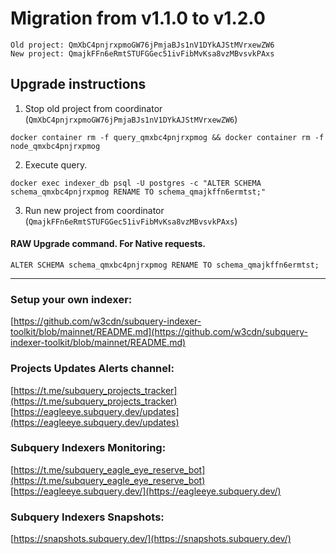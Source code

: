 # Migration from v1.1.0 to v1.2.0
```
Old project: QmXbC4pnjrxpmoGW76jPmjaBJs1nV1DYkAJStMVrxewZW6
New project: QmajkFFn6eRmtSTUFGGec51ivFibMvKsa8vzMBvsvkPAxs
```


## Upgrade instructions
 1) Stop old project from coordinator (`QmXbC4pnjrxpmoGW76jPmjaBJs1nV1DYkAJStMVrxewZW6`)

```
docker container rm -f query_qmxbc4pnjrxpmog && docker container rm -f node_qmxbc4pnjrxpmog
```

 2) Execute query.

```
docker exec indexer_db psql -U postgres -c "ALTER SCHEMA schema_qmxbc4pnjrxpmog RENAME TO schema_qmajkffn6ermtst;"

```

 3) Run new project from coordinator (`QmajkFFn6eRmtSTUFGGec51ivFibMvKsa8vzMBvsvkPAxs`)

#### RAW Upgrade command. For Native requests.
`ALTER SCHEMA schema_qmxbc4pnjrxpmog RENAME TO schema_qmajkffn6ermtst;`


___
### Setup your own indexer:

[https://github.com/w3cdn/subquery-indexer-toolkit/blob/mainnet/README.md](https://github.com/w3cdn/subquery-indexer-toolkit/blob/mainnet/README.md)

### Projects Updates Alerts channel:

[https://t.me/subquery_projects_tracker](https://t.me/subquery_projects_tracker) [https://eagleeye.subquery.dev/updates](https://eagleeye.subquery.dev/updates)

### Subquery Indexers Monitoring:

[https://t.me/subquery_eagle_eye_reserve_bot](https://t.me/subquery_eagle_eye_reserve_bot) [https://eagleeye.subquery.dev/](https://eagleeye.subquery.dev/)


### Subquery Indexers Snapshots:

[https://snapshots.subquery.dev/](https://snapshots.subquery.dev/)
